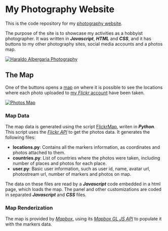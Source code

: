 # My Photography Website

This is the code repository for my [photography website](https://haraldoalbergaria.click/).

The purpose of the site is to showcase my activities as a hobbyist photographer. It was written in _**Javascript**_, _**HTML**_ and _**CSS**_, and it has buttons to my other photography sites, social media accounts and a photos map.

[![Haraldo Albergaria Photography](https://github.com/hpfilho/hpfilho.github.io/blob/master/img/site.png)](https://haraldoalbergaria.click/)

## The Map

One of the buttons opens a [map](https://haraldoalbergaria.click/map/) on where it is possible to see the locations where each photo uploaded to [my _Flickr_ account](https://www.flickr.com/photos/hpfilho/) have been taken.

[![Photos Map](https://github.com/hpfilho/hpfilho.github.io/blob/master/img/map.png)](https://haraldoalbergaria.click/map/)

### Map Data

The map data is generated using the script [FlickrMap](https://github.com/hpfilho/FlickrMap), writen in _**Python**_. This script uses the [_Flickr API_](https://www.flickr.com/services/api/)
to get the photos data. It generates the following files:

- **locations.py**: Contains all the markers information, as coordinates and photos attached to them.
- **countries.py**: List of countries where the photos were taken, including number of places and photos for each place.
- **user.py**: Basic user information, such as user id, name, avatar url, photostream url, number of markers and photos on map.

The data on these files are read by a _**Javascript**_ code embedded in a html page, which loads the map. The panel and other customizations are coded in separated _**Javascript**_ and _**CSS**_ files.

### Map Renderization

The map is provided by [_Mapbox_](https://www.mapbox.com/), using its [_Mapbox GL JS API_](https://docs.mapbox.com/mapbox-gl-js/api/) to populate it with the markers data.
